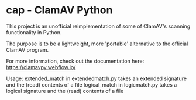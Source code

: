 
# cap - ClamAV Python

This project is an unofficial reimplementation of some of ClamAV's scanning functionality in Python.

The purpose is to be a lightweight, more 'portable' alternative to the official ClamAV program.

For more information, check out the documentation here: https://clamavpy.webflow.io/

Usage: 
extended_match in extendedmatch.py takes an extended signature and the (read) contents of a file
logical_match in logicmatch.py takes a logical signature and the (read) contents of a file
